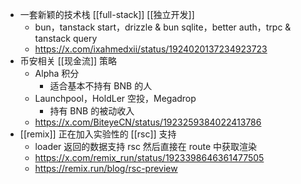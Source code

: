 - 一套新颖的技术栈 [[full-stack]] [[独立开发]]
	- bun，tanstack start，drizzle & bun sqlite，better auth，trpc & tanstack query
	- https://x.com/ixahmedxii/status/1924020137234923723
- 币安相关 [[现金流]] 策略
	- Alpha 积分
		- 适合基本不持有 BNB 的人
	- Launchpool，HoldLer 空投，Megadrop
		- 持有 BNB 的被动收入
	- https://x.com/BiteyeCN/status/1923259384022413786
- [[remix]] 正在加入实验性的 [[rsc]] 支持
	- loader 返回的数据支持 rsc 然后直接在 route 中获取渲染
	- https://x.com/remix_run/status/1923398646361477505
	- https://remix.run/blog/rsc-preview